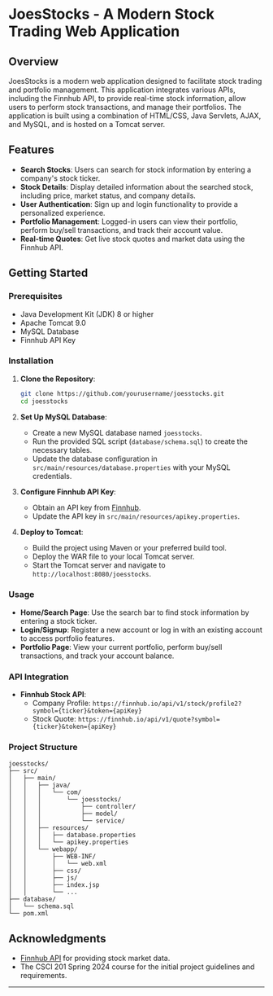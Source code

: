 # JoesStocks - A Modern Stock Trading Web Application

## Overview

JoesStocks is a modern web application designed to facilitate stock trading and portfolio management. This application integrates various APIs, including the Finnhub API, to provide real-time stock information, allow users to perform stock transactions, and manage their portfolios. The application is built using a combination of HTML/CSS, Java Servlets, AJAX, and MySQL, and is hosted on a Tomcat server.

## Features

- **Search Stocks**: Users can search for stock information by entering a company's stock ticker.
- **Stock Details**: Display detailed information about the searched stock, including price, market status, and company details.
- **User Authentication**: Sign up and login functionality to provide a personalized experience.
- **Portfolio Management**: Logged-in users can view their portfolio, perform buy/sell transactions, and track their account value.
- **Real-time Quotes**: Get live stock quotes and market data using the Finnhub API.

## Getting Started

### Prerequisites

- Java Development Kit (JDK) 8 or higher
- Apache Tomcat 9.0
- MySQL Database
- Finnhub API Key

### Installation

1. **Clone the Repository**:
   ```bash
   git clone https://github.com/yourusername/joesstocks.git
   cd joesstocks
   ```

2. **Set Up MySQL Database**:
   - Create a new MySQL database named `joesstocks`.
   - Run the provided SQL script (`database/schema.sql`) to create the necessary tables.
   - Update the database configuration in `src/main/resources/database.properties` with your MySQL credentials.

3. **Configure Finnhub API Key**:
   - Obtain an API key from [Finnhub](https://finnhub.io/).
   - Update the API key in `src/main/resources/apikey.properties`.

4. **Deploy to Tomcat**:
   - Build the project using Maven or your preferred build tool.
   - Deploy the WAR file to your local Tomcat server.
   - Start the Tomcat server and navigate to `http://localhost:8080/joesstocks`.

### Usage

- **Home/Search Page**: Use the search bar to find stock information by entering a stock ticker.
- **Login/Signup**: Register a new account or log in with an existing account to access portfolio features.
- **Portfolio Page**: View your current portfolio, perform buy/sell transactions, and track your account balance.

### API Integration

- **Finnhub Stock API**:
  - Company Profile: `https://finnhub.io/api/v1/stock/profile2?symbol={ticker}&token={apiKey}`
  - Stock Quote: `https://finnhub.io/api/v1/quote?symbol={ticker}&token={apiKey}`

### Project Structure

```
joesstocks/
├── src/
│   ├── main/
│   │   ├── java/
│   │   │   └── com/
│   │   │       └── joesstocks/
│   │   │           ├── controller/
│   │   │           ├── model/
│   │   │           └── service/
│   │   ├── resources/
│   │   │   ├── database.properties
│   │   │   └── apikey.properties
│   │   └── webapp/
│   │       ├── WEB-INF/
│   │       │   └── web.xml
│   │       ├── css/
│   │       ├── js/
│   │       ├── index.jsp
│   │       └── ...
├── database/
│   └── schema.sql
└── pom.xml
```


## Acknowledgments

- [Finnhub API](https://finnhub.io/) for providing stock market data.
- The CSCI 201 Spring 2024 course for the initial project guidelines and requirements.

---
